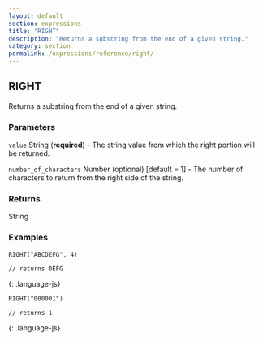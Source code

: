 ```yaml
---
layout: default
section: expressions
title: "RIGHT"
description: "Returns a substring from the end of a given string."
category: section
permalink: /expressions/reference/right/
---
```


## RIGHT

Returns a substring from the end of a given string.

### Parameters

`value` String (__required__) - The string value from which the right portion will be returned.

`number_of_characters` Number (optional)  [default = 1] - The number of characters to return from the right side of the string.

### Returns

String

### Examples

~~~
RIGHT("ABCDEFG", 4)

// returns DEFG
~~~
{: .language-js}


~~~
RIGHT("000001")

// returns 1
~~~
{: .language-js}
